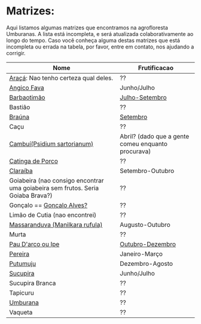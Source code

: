 # Matrizes:

Aqui listamos algumas matrizes que encontramos na agrofloresta Umburanas. 
A lista está incompleta, e será atualizada colaborativamente ao longo do tempo. 
Caso você conheça alguma destas matrizes que está incompleta ou errada na tabela, por favor, entre em contato, nos ajudando a corrigir.

Nome | Frutificacao
--- | ---
[Araçá](https://pt.wikipedia.org/wiki/Ara%C3%A7%C3%A1): Nao tenho certeza qual deles. | ??
[Angico Fava](https://grafufs.wordpress.com/angico/) | Junho/Julho
[Barbaotimão](https://pt.wikipedia.org/wiki/Barbatim%C3%A3o-verdadeiro) | [Julho-Setembro](https://greennation.com.br/species/barbatimao/)
Bastião | ??
[Braúna](https://pt.wikipedia.org/wiki/Schinopsis_brasiliensis) | [Setembro](https://pt.wikipedia.org/wiki/Schinopsis_brasiliensis)
Caçu | ??
[Cambuí(Psidium sartorianum)](https://tropical.theferns.info/viewtropical.php?id=Psidium+sartorianum) | Abril? (dado que a gente comeu enquanto procurava)
[Catinga de Porco](https://pt.wikipedia.org/wiki/Catingueira_(planta)) | ??
[Claraíba](https://pt.wikipedia.org/wiki/Cordia_glabrata) | Setembro-Outubro
Goiabeira (nao consigo encontrar uma goiabeira sem frutos. Seria Goiaba Brava?) | ??
Gonçalo == [Goncalo Alves?](https://pt.wikipedia.org/wiki/Astronium_fraxinifolium) |  ??
Limão de Cutia (nao encontrei) |  ?? 
[Massaranduva (Manilkara rufula)](https://worldfloraonline.org/taxon/wfo-0000235958;jsessionid=9FB4473E38F64383363964914C811621)| Augusto-Outubro
Murta | ??
[Pau D'arco ou Ipe](https://centrosabia.org.br/2019/11/19/florada-dos-ipes-colorem-a-caatinga/#:~:text=Outubro%20%C3%A9%20o%20auge%20da,cart%C3%B5es%20postais%20tempor%C3%A1rios%20da%20Caatinga.) | [Outubro-Dezembro](https://brasilflorestal.org/ipe-rosa/)
[Pereira](https://nema.univasf.edu.br/site/index.php?page=newspaper&record_id=71) | Janeiro-Março
[Putumuju](https://ainfo.cnptia.embrapa.br/digital/bitstream/item/232173/1/Especies-Arboreas-Brasileiras-vol-5-Putumuju-Pequeno.pdf) | Dezembro-Agosto
[Sucupira](https://www.wwf.org.br/natureza_brasileira/especiais/biodiversidade/especie_do_mes/especies_cerrado/sucupira/) | Junho/Julho
Sucupira Branca | ??
Tapicuru | ??
[Umburana](https://projetoimburana.art.br/pt/imburana) | ??
Vaqueta | ??
